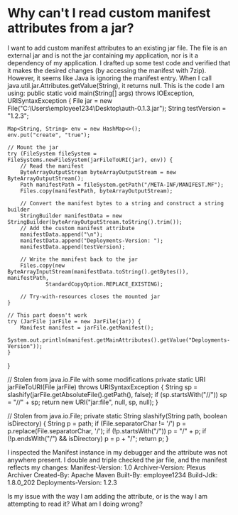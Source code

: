 
# Why can't I read custom manifest attributes from a jar?

I want to add custom manifest attributes to an existing jar file. The file is an external jar and is not the jar containing my application, nor is it a dependency of my application.
I drafted up some test code and verified that it makes the desired changes (by accessing the manifest with 7zip). However, it seems like Java is ignoring the manifest entry. When I call java.util.jar.Attributes.getValue(String), it returns null. This is the code I am using:
public static void main(String[] args) throws IOException, URISyntaxException {
    File jar = new File("C:\\Users\\employee1234\\Desktop\\auth-0.1.3.jar");
    String testVersion = "1.2.3";

    Map<String, String> env = new HashMap<>();
    env.put("create", "true");

    // Mount the jar
    try (FileSystem fileSystem = FileSystems.newFileSystem(jarFileToURI(jar), env)) {
        // Read the manifest
        ByteArrayOutputStream byteArrayOutputStream = new ByteArrayOutputStream();
        Path manifestPath = fileSystem.getPath("/META-INF/MANIFEST.MF");
        Files.copy(manifestPath, byteArrayOutputStream);

        // Convert the manifest bytes to a string and construct a string builder
        StringBuilder manifestData = new StringBuilder(byteArrayOutputStream.toString().trim());
        // Add the custom manifest attribute
        manifestData.append("\n");
        manifestData.append("Deployments-Version: ");
        manifestData.append(testVersion);

        // Write the manifest back to the jar
        Files.copy(new ByteArrayInputStream(manifestData.toString().getBytes()), manifestPath,
                StandardCopyOption.REPLACE_EXISTING);
        
        // Try-with-resources closes the mounted jar
    }

    // This part doesn't work
    try (JarFile jarFile = new JarFile(jar)) {
        Manifest manifest = jarFile.getManifest();
        System.out.println(manifest.getMainAttributes().getValue("Deployments-Version"));
    }
}

// Stolen from java.io.File with some modifications
private static URI jarFileToURI(File jarFile) throws URISyntaxException {
    String sp = slashify(jarFile.getAbsoluteFile().getPath(), false);
    if (sp.startsWith("//"))
        sp = "//" + sp;
    return new URI("jar:file", null, sp, null);
}

// Stolen from java.io.File;
private static String slashify(String path, boolean isDirectory) {
    String p = path;
    if (File.separatorChar != '/')
        p = p.replace(File.separatorChar, '/');
    if (!p.startsWith("/"))
        p = "/" + p;
    if (!p.endsWith("/") && isDirectory)
        p = p + "/";
    return p;
}

I inspected the Manifest instance in my debugger and the attribute was not anywhere present. I double and triple checked the jar file, and the manifest reflects my changes:
Manifest-Version: 1.0
Archiver-Version: Plexus Archiver
Created-By: Apache Maven
Built-By: employee1234
Build-Jdk: 1.8.0_202
Deployments-Version: 1.2.3

Is my issue with the way I am adding the attribute, or is the way I am attempting to read it? What am I doing wrong?

        